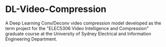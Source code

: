 # DL-Video-Compression
A Deep Learning Conv/Deconv video compression model developed as the term project for the "ELEC5306 Video Intelligence and Compression" graduate course at the University of Sydney Electrical and Information Engineering Department.

